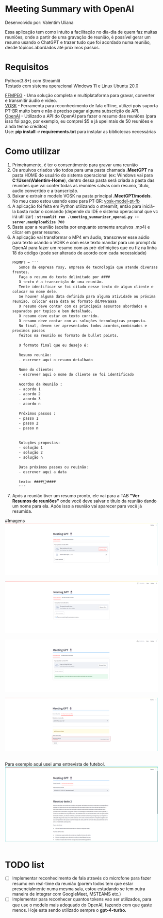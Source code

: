# Meeting Summary with OpenAI
Desenvolvido por: Valentim Uliana

Essa aplicação tem como intuito a facilitação no dia-dia de quem faz muitas reuniões, onde a partir de uma gravação de reunião, é possível gerar um resumo usando o ChatGPT e trazer tudo que foi acordado numa reunião, desde tópicos abordados até  próximos passos.

# Requisitos
   Python(3.8+) com Streamlit<br>
   Testado com sistema operacional Windows 11 e Linux Ubuntu 20.0 <br>
   
   [FFMPEG](https://ffmpeg.org/) - Uma solução completa e multiplataforma para gravar, converter e transmitir áudio e vídeo.<br>
   [VOSK](https://alphacephei.com/vosk/) - Ferramenta para reconhecimento de fala offline, utilizei pois suporta PT-BR muito bem e não é preciso pagar alguma subscrição de API.<br>
   [OpenAI](https://platform.openai.com/docs/introduction) - Utilizado a API do OpenAI para fazer o resumo das reuniões (para isso foi pago, por exemplo, eu comprei $5 e já upei mais de 50 reuniões e ainda tenho créditos)<br>
   Use: <b>pip install -r requirements.txt</b> para instalar as bibliotecas necessárias<br>

# Como utilizar
1. Primeiramente, é ter o consentimento para gravar uma reunião
2. Os arquivos criados vão todos para uma pasta chamada <b>.MeetGPT</b> na pasta HOME do usuário do sistema operacional (ex: Windows vai para <b>C:\Users\Valentim-Home</b>), dentro dessa pasta será criada a pasta das reuniões que vai conter todas as reuniões salvas com resumo, titulo, audio convertido e a transcrição.
3. Baixar e extrair o modelo VOSK na pasta principal <b>.MeetGPT/models</b>. No meu caso estou usando esse para PT-BR: [vosk-model-pt-fb](https://alphacephei.com/vosk/models/vosk-model-pt-fb-v0.1.1-pruned.zip)
4. A aplicação foi feita em Python utilizando o streamlit, então para iniciá-la basta rodar o comando (depende do IDE e sistema operacional que vc irá utilizar) : <b>```streamlit run .\meeting_summarizer_openai.py --server.maxUploadSize 700```</b>
5. Basta upar a reunião (aceita por enquanto somente arquivos .mp4) e clicar em gerar resumo.
6. A aplicação vai transformar o MP4 em áudio, transcrever esse aúdio para texto usando o VOSK e com esse texto mandar para um prompt do OpenAI para fazer um resumo com as pré-definições que eu fiz na linha 18 do código (pode ser alterado de acordo com cada necessidade)
   ```
   PROMPT = '''
      Somos da empresa Yssy, empresa de tecnologia que atende diversas frentes.
      Faça o resumo do texto delimitado por #### 
      O texto é a transcrição de uma reunião.
      Tente identificar se foi citado nesse texto de algum cliente e colocar no nome dele.
      Se houver alguma data definida para alguma atividade ou próxima reuniao, colocar essa data no formato dd/MM/aaaa
      O resumo deve contar com os principais assuntos abordados e separados por topico e bem detalhado.
      O resumo deve estar em texto corrido.
      O resumo deve contar com as soluções tecnologicas proposta.
      No final, devem ser apresentados todos acordos,combinados e proximos passos
      feitos na reunião no formato de bullet points.
      
      O formato final que eu desejo é:
      
      Resumo reunião:
      - escrever aqui o resumo detalhado
      
      Nome do cliente:
      - escrever aqui o nome do cliente se foi identificado
      
      Acordos da Reunião :
      - acordo 1
      - acordo 2
      - acordo 3
      - acordo n
      
      Próximos passos :
      - passo 1
      - passo 2
      - passo n
      
      
      Soluções propostas:
      - solução 1
      - solução 2
      - solução n
      
      Data próximos passos ou reuinão:
      - escrever aqui a data
      
      texto: ####{}####
      '''
   ```
7. Após a reunião tiver um resumo pronto, ele vai para a TAB <b>"Ver Resumos de reuniões"</b> onde você deve salvar o título da reunião dando um nome para ela. Após isso a reunião vai aparecer para você já resumida.

#Imagens
<img src="images/meet1.png"><br><br>
<img src="images/meet2.png"><br><br>
<img src="images/meet3.png"><br><br>
<img src="images/meet4.png"><br><br>

Para exemplo aqui usei uma entrevista de futebol.
<img src="images/meet5.png"><br><br>
# TODO list
* [ ] Implementar reconhecimento de fala através do microfone para fazer resumo em real-time da reunião (porém todos tem que estar presencialmente numa mesma sala, estou estudando se tem outra maneira de integrar com GoogleMeet, MSTEAMS etc.)
* [ ] Implementar para reconhecer quantos tokens vao ser utilizados, para que use o modelo mais adequado do OpenAI, fazendo com que gaste menos. Hoje esta sendo utilizado sempre o <b>gpt-4-turbo.</b>
